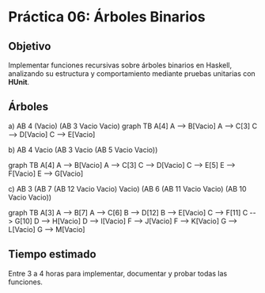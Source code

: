 # Práctica 06: Árboles Binarios

## Objetivo
Implementar funciones recursivas sobre árboles binarios en Haskell, analizando su estructura y comportamiento mediante pruebas unitarias con **HUnit**.

## Árboles
a) AB 4 (Vacio) (AB 3 Vacio Vacio)
graph TB
    A[4]
    A --> B[Vacio]
    A --> C[3]
    C --> D[Vacio]
    C --> E[Vacio]

b) AB 4 Vacio (AB 3 Vacio (AB 5 Vacio Vacio))

graph TB
    A[4]
    A --> B[Vacio]
    A --> C[3]
    C --> D[Vacio]
    C --> E[5]
    E --> F[Vacio]
    E --> G[Vacio]
    
c) AB 3 (AB 7 (AB 12 Vacio Vacio) Vacio) (AB 6 (AB 11 Vacio Vacio) (AB 10 Vacio Vacio))

graph TB
    A[3]
    A --> B[7]
    A --> C[6]
    B --> D[12]
    B --> E[Vacio]
    C --> F[11]
    C --> G[10]
    D --> H[Vacio]
    D --> I[Vacio]
    F --> J[Vacio]
    F --> K[Vacio]
    G --> L[Vacio]
    G --> M[Vacio]
    
## Tiempo estimado

Entre 3 a 4 horas para implementar, documentar y probar todas las funciones.
